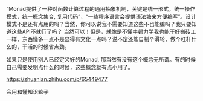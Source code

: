 














“Monad提供了一种对函数计算过程的通用抽象机制，关键是统一形式，统一操作模式，统一概念集合, 复用代码”，“一些程序语言会提供语法糖来方便编写”。设计模式不是还有点用的吗？当然，你可以说我不需要知道这些不也能编吗？我只要知道这些API不就行了吗？ 当然可以！但是，就像是不懂牛顿力学我也能干好搬砖工一样，东西懂多一点不是显得有文化一点吗？说不定还能自制个滑轮，做个杠杆什么的，干活的时候省点劲。

如果只是使用别人已经定义好的Monad, 那当然有没有这个概念无所谓。有的时候自己需要发明点什么的时候，这些概念就有点小用了。



https://zhuanlan.zhihu.com/p/65449477


会用和懂知识轮子









